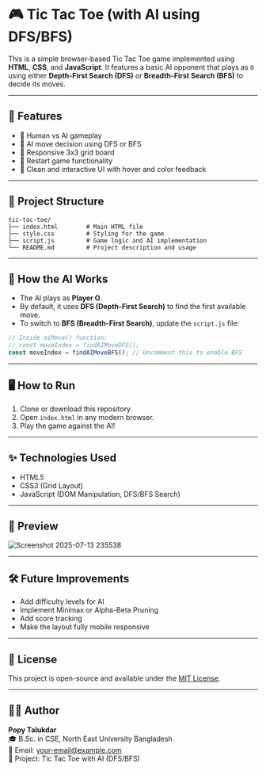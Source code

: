 # 🎮 Tic Tac Toe (with AI using DFS/BFS)

This is a simple browser-based Tic Tac Toe game implemented using **HTML**, **CSS**, and **JavaScript**. It features a basic AI opponent that plays as `O` using either **Depth-First Search (DFS)** or **Breadth-First Search (BFS)** to decide its moves.

---

## 🚀 Features

- 👤 Human vs AI gameplay  
- 🧠 AI move decision using DFS or BFS  
- 📱 Responsive 3x3 grid board  
- 🔁 Restart game functionality  
- 🎨 Clean and interactive UI with hover and color feedback  

---

## 📁 Project Structure

```
tic-tac-toe/
├── index.html        # Main HTML file
├── style.css         # Styling for the game
├── script.js         # Game logic and AI implementation
└── README.md         # Project description and usage
```

---

## 🧠 How the AI Works

- The AI plays as **Player O**.
- By default, it uses **DFS (Depth-First Search)** to find the first available move.
- To switch to **BFS (Breadth-First Search)**, update the `script.js` file:

```js
// Inside aiMove() function:
// const moveIndex = findAIMoveDFS();
const moveIndex = findAIMoveBFS(); // Uncomment this to enable BFS
```

---

## 🖥️ How to Run

1. Clone or download this repository.
2. Open `index.html` in any modern browser.
3. Play the game against the AI!

---

## ✨ Technologies Used

- HTML5  
- CSS3 (Grid Layout)  
- JavaScript (DOM Manipulation, DFS/BFS Search)  

---

## 📸 Preview

![Screenshot 2025-07-13 235538](https://github.com/user-attachments/assets/259ee7d8-f972-4005-a93a-153db4c8bebe)


---

## 🛠️ Future Improvements

- Add difficulty levels for AI  
- Implement Minimax or Alpha-Beta Pruning  
- Add score tracking  
- Make the layout fully mobile responsive  

---

## 📄 License

This project is open-source and available under the [MIT License](LICENSE).

---

## 👩‍💻 Author

**Popy Talukdar**  
🎓 B.Sc. in CSE, North East University Bangladesh  
📧 Email: your-email@example.com  
📘 Project: Tic Tac Toe with AI (DFS/BFS)
